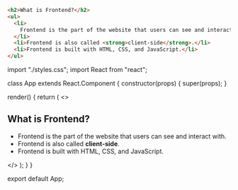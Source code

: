 ```html
<h2>What is Frontend?</h2>
<ul>
  <li>
    Frontend is the part of the website that users can see and interact with.
  </li>
  <li>Frontend is also called <strong>client-side</strong>.</li>
  <li>Frontend is built with HTML, CSS, and JavaScript.</li>
</ul>
```

import "./styles.css";
import React from "react";

class App extends React.Component {
  constructor(props) {
    super(props);
  }

  render() {
    return (
      <>
        <h2>What is Frontend?</h2>
        <ul>
          <li>
            Frontend is the part of the website that users can see and interact
            with.
          </li>
          <li>
            Frontend is also called <strong>client-side</strong>.
          </li>
          <li>Frontend is built with HTML, CSS, and JavaScript.</li>
        </ul>
      </>
    );
  }
}

export default App;

